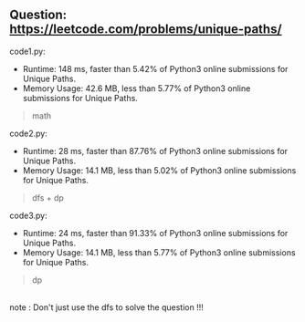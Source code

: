 ## Question: https://leetcode.com/problems/unique-paths/

code1.py:
* Runtime: 148 ms, faster than 5.42% of Python3 online submissions for Unique Paths.
* Memory Usage: 42.6 MB, less than 5.77% of Python3 online submissions for Unique Paths.
>math

code2.py:
* Runtime: 28 ms, faster than 87.76% of Python3 online submissions for Unique Paths.
* Memory Usage: 14.1 MB, less than 5.02% of Python3 online submissions for Unique Paths.
>dfs + dp

code3.py:
* Runtime: 24 ms, faster than 91.33% of Python3 online submissions for Unique Paths.
* Memory Usage: 14.1 MB, less than 5.77% of Python3 online submissions for Unique Paths.
>dp

</br>note : Don't just use the dfs to solve the question !!!